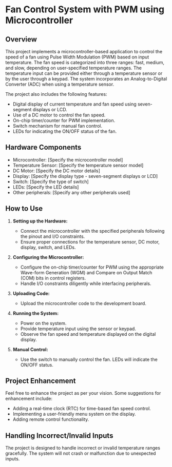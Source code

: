 # Fan Control System with PWM using Microcontroller

## Overview

This project implements a microcontroller-based application to control the speed of a fan using Pulse Width Modulation (PWM) based on input temperature. The fan speed is categorized into three ranges: fast, medium, and slow, depending on user-specified temperature ranges. The temperature input can be provided either through a temperature sensor or by the user through a keypad. The system incorporates an Analog-to-Digital Converter (ADC) when using a temperature sensor.

The project also includes the following features:

- Digital display of current temperature and fan speed using seven-segment displays or LCD.
- Use of a DC motor to control the fan speed.
- On-chip timer/counter for PWM implementation.
- Switch mechanism for manual fan control.
- LEDs for indicating the ON/OFF status of the fan.

## Hardware Components

- Microcontroller: [Specify the microcontroller model]
- Temperature Sensor: [Specify the temperature sensor model]
- DC Motor: [Specify the DC motor details]
- Display: [Specify the display type - seven-segment displays or LCD]
- Switch: [Specify the type of switch]
- LEDs: [Specify the LED details]
- Other peripherals: [Specify any other peripherals used]

## How to Use

1. **Setting up the Hardware:**
   - Connect the microcontroller with the specified peripherals following the pinout and I/O constraints.
   - Ensure proper connections for the temperature sensor, DC motor, display, switch, and LEDs.

2. **Configuring the Microcontroller:**
   - Configure the on-chip timer/counter for PWM using the appropriate Wave-form Generation (WGM) and Compare on Output Match (COM) bits in control registers.
   - Handle I/O constraints diligently while interfacing peripherals.

3. **Uploading Code:**
   - Upload the microcontroller code to the development board.

4. **Running the System:**
   - Power on the system.
   - Provide temperature input using the sensor or keypad.
   - Observe the fan speed and temperature displayed on the digital display.

5. **Manual Control:**
   - Use the switch to manually control the fan. LEDs will indicate the ON/OFF status.

## Project Enhancement

Feel free to enhance the project as per your vision. Some suggestions for enhancement include:
- Adding a real-time clock (RTC) for time-based fan speed control.
- Implementing a user-friendly menu system on the display.
- Adding remote control functionality.

## Handling Incorrect/Invalid Inputs

The project is designed to handle incorrect or invalid temperature ranges gracefully. The system will not crash or malfunction due to unexpected inputs.
